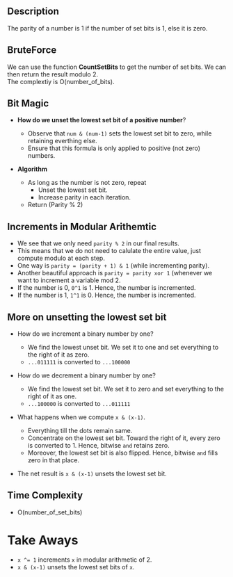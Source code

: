 ## Description
The parity of a number is 1 if the number of set bits is 1, else it is zero.

## BruteForce
We can use the function **CountSetBits** to get the number of set bits. We can then return the result modulo 2.    
The complextiy is O(number_of_bits).


## Bit Magic
* **How do we unset the lowest set bit of a positive number**?   
  * Observe that `num & (num-1)` sets the lowest set bit to zero, while retaining everthing else.   
  * Ensure that this formula is only applied to positive (not zero) numbers.   
  
* **Algorithm**
  * As long as the number is not zero, repeat
    * Unset the lowest set bit.
    * Increase parity in each iteration.
  * Return (Parity % 2)


## Increments in Modular Arithemtic
* We see that we only need `parity % 2` in our final results. 
* This means that we do not need to calulate the entire value, just compute modulo at each step.
* One way is `parity = (parity + 1) & 1` (while incrementing parity).
* Another beautiful approach is `parity = parity xor 1` (whenever we want to increment a variable mod 2.
* If the number is 0, `0^1` is 1. Hence, the number is incremented.  
* If the number is 1, `1^1` is 0. Hence, the number is incremented.


## More on unsetting the lowest set bit
* How do we increment a binary number by one? 
  * We find the lowest unset bit. We set it to one and set everything to the right of it as zero.
  * `...011111` is converted to `...100000`
  
* How do we decrement a binary number by one?
  * We find the lowest set bit. We set it to zero and set everything to the right of it as one.
  * `...100000` is converted to `...011111`
  
* What happens when we compute `x & (x-1)`.
  * Everything till the dots remain same.
  * Concentrate on the lowest set bit. Toward the right of it, every zero is converted to 1. Hence, bitwise `and` retains zero.
  * Moreover, the lowest set bit is also flipped. Hence, bitwise `and` fills zero in that place.
  
* The net result is `x & (x-1)` unsets the lowest set bit.


## Time Complexity
* O(number_of_set_bits)


# Take Aways
* `x ^= 1` increments `x` in modular arithmetic of 2.
* `x & (x-1)` unsets the lowest set bits of `x`.
